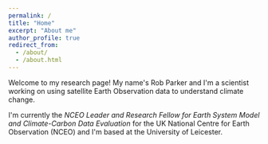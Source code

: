 ```yaml
---
permalink: /
title: "Home"
excerpt: "About me"
author_profile: true
redirect_from: 
  - /about/
  - /about.html
---
```


Welcome to my research page! My name's Rob Parker and I'm a scientist working on using satellite Earth Observation data to understand climate change.

I'm currently the *NCEO Leader and Research Fellow for Earth System Model and Climate-Carbon Data Evaluation* for the UK National Centre for Earth Observation (NCEO) and I'm based at the University of Leicester.

